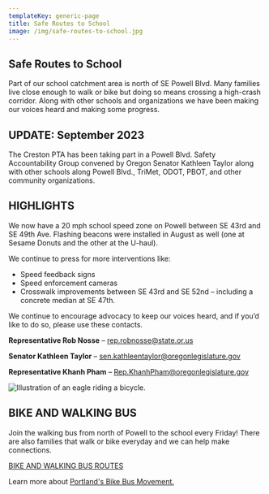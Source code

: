 ```yaml
---
templateKey: generic-page
title: Safe Routes to School
image: /img/safe-routes-to-school.jpg
---
```

## Safe Routes to School

Part of our school catchment area is north of SE Powell Blvd. Many families live close enough to walk or bike but doing so means crossing a high-crash corridor. Along with other schools and organizations we have been making our voices heard and making some progress.

## UPDATE: September 2023

The Creston PTA has been taking part in a Powell Blvd. Safety Accountability Group convened by Oregon Senator Kathleen Taylor along with other schools along Powell Blvd., TriMet, ODOT, PBOT, and other community organizations.

## HIGHLIGHTS

We now have a 20 mph school speed zone on Powell between SE 43rd and SE 49th Ave. Flashing beacons were installed in August as well (one at Sesame Donuts and the other at the U-haul).

We continue to press for more interventions like:

* Speed feedback signs
* Speed enforcement cameras
* Crosswalk improvements between SE 43rd and SE 52nd – including a concrete median at SE 47th.

We continue to encourage advocacy to keep our voices heard, and if you’d like to do so, please use these contacts.

**Representative Rob Nosse** – rep.robnosse@state.or.us

**Senator Kathleen Taylor** – sen.kathleentaylor@oregonlegislature.gov

**Representative Khanh Pham** – Rep.KhanhPham@oregonlegislature.gov

![Illustration of an eagle riding a bicycle.](/img/bikebus-eagle-small.jpg)

## BIKE AND WALKING BUS

Join the walking bus from north of Powell to the school every Friday! There are also families that walk or bike everyday and we can help make connections.

[BIKE AND WALKING BUS ROUTES](https://docs.google.com/document/d/1vLLwXSuv7kAnvMhVFobtLZbYA0M0H0ArBcv9yZ3zvHY/edit)

Learn more about [Portland's Bike Bus Movement.](https://www.bikebuspdx.org)